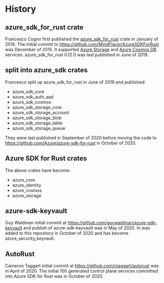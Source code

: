 # History

## azure_sdk_for_rust crate

Francesco Cogno first published the [azure_sdk_for_rust](https://crates.io/crates/azure_sdk_for_rust) crate in January of 2016. The initial commit to https://github.com/MindFlavor/AzureSDKForRust was December of 2015. It supported [Azure Storage](https://docs.microsoft.com/azure/storage/) and [Azure Cosmos DB](https://azure.microsoft.com/services/cosmos-db/) services. azure_sdk_for_rust 0.12.0 was last published in June of 2019.

## split into azure_sdk crates

Francesco split up azure_sdk_for_rust in June of 2019 and published:

- azure_sdk_core
- azure_sdk_auth_aad
- azure_sdk_cosmos
- azure_sdk_storage_core
- azure_sdk_storage_account
- azure_sdk_storage_blob
- azure_sdk_storage_table
- azure_sdk_storage_queue

They were last published in September of 2020 before moving the code to https://github.com/Azure/azure-sdk-for-rust in October of 2020.

## Azure SDK for Rust crates

The above crates have become:
- azure_core
- azure_identity
- azure_cosmos
- azure_storage

## azure-sdk-keyvault

Guy Waldman initial commit at https://github.com/guywaldman/azure-sdk-keyvault and publish of azure-sdk-keyvault was in May of 2020. In was added to this repository in October of 2020 and has become azure_security_keyvault.

## AutoRust

Cameron Taggart initial commit at https://github.com/ctaggart/autorust was in April of 2020. The initial 100 generated control plane services committed into Azure SDK for Rust was in October of 2020.
